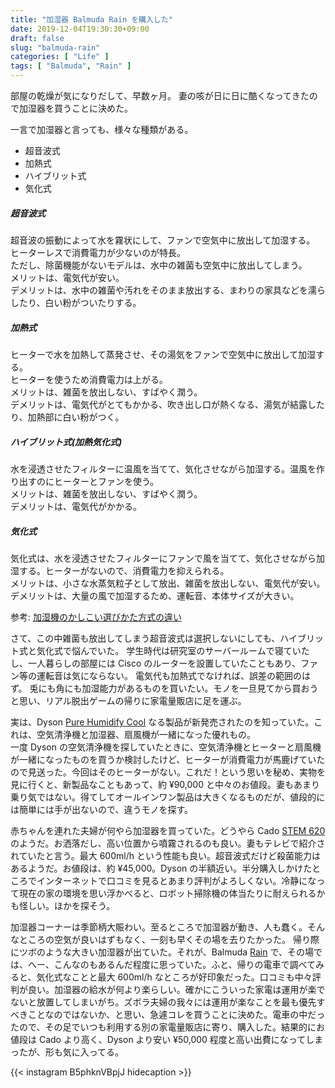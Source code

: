 ```yaml
---
title: "加湿器 Balmuda Rain を購入した"
date: 2019-12-04T19:30:30+09:00
draft: false
slug: "balmuda-rain"
categories: [ "Life" ]
tags: [ "Balmuda", "Rain" ]
---
```


部屋の乾燥が気になりだして、早数ヶ月。
妻の咳が日に日に酷くなってきたので加湿器を買うことに決めた。
<!--more-->
一言で加湿器と言っても、様々な種類がある。

* 超音波式
* 加熱式
* ハイブリット式
* 気化式

##### 超音波式

超音波の振動によって水を霧状にして、ファンで空気中に放出して加湿する。  
ヒーターレスで消費電力が少ないのが特長。  
ただし、除菌機能がないモデルは、水中の雑菌も空気中に放出してしまう。  
メリットは、電気代が安い。  
デメリットは、水中の雑菌や汚れをそのまま放出する、まわりの家具などを濡らしたり、白い粉がついたりする。  

##### 加熱式

ヒーターで水を加熱して蒸発させ、その湯気をファンで空気中に放出して加湿する。  
ヒーターを使うため消費電力は上がる。  
メリットは、雑菌を放出しない、すばやく潤う。  
デメリットは、電気代がとてもかかる、吹き出し口が熱くなる、湯気が結露したり、加熱部に白い粉がつく。  

##### ハイブリット式(加熱気化式)

水を浸透させたフィルターに温風を当てて、気化させながら加湿する。温風を作り出すのにヒーターとファンを使う。  
メリットは、雑菌を放出しない、すばやく潤う。  
デメリットは、電気代がかかる。  

##### 気化式

気化式は、水を浸透させたフィルターにファンで風を当てて、気化させながら加湿する。ヒーターがないので、消費電力を抑えられる。  
メリットは、小さな水蒸気粒子として放出、雑菌を放出しない、電気代が安い。  
デメリットは、大量の風で加湿するため、運転音、本体サイズが大きい。 

参考: [加湿機のかしこい選びかた方式の違い](https://panasonic.jp/kashitsu/special/choice/hoshiki.html)

さて、この中雑菌も放出してしまう超音波式は選択しないにしても、ハイブリット式と気化式で悩んでいた。
学生時代は研究室のサーバールームで寝ていたし、一人暮らしの部屋には Cisco のルーターを設置していたこともあり、ファン等の運転音は気にならない。
電気代も加熱式でなければ、誤差の範囲のはず。
兎にも角にも加湿能力があるものを買いたい。モノを一旦見てから買おうと思い、リアル脱出ゲームの帰りに家電量販店に足を運ぶ。 

実は、Dyson [Pure Humidify Cool](https://www.dyson.co.jp/air-treatment/purifier-humidifier/dyson-pure-humidify-cool.aspx) なる製品が新発売されたのを知っていた。これは、空気清浄機と加湿器、扇風機が一緒になった優れもの。  
一度 Dyson の空気清浄機を探していたときに、空気清浄機とヒーターと扇風機が一緒になったものを買うか検討したけど、ヒーターが消費電力が馬鹿げていたので見送った。今回はそのヒーターがない。これだ！という思いを秘め、実物を見に行くと、新製品なこともあって、約 ¥90,000 と中々のお値段。妻もあまり乗り気ではない。得てしてオールインワン製品は大きくなるものだが、値段的には簡単には手が出ないので、違うモノを探す。

赤ちゃんを連れた夫婦が何やら加湿器を買っていた。どうやら Cado [STEM 620](https://cado.com/jp/products/stem/620) のようだ。お洒落だし、高い位置から噴霧されるのも良い。妻もテレビで紹介されていたと言う。最大 600ml/h という性能も良い。超音波式だけど殺菌能力はあるようだ。お値段は、約 ¥45,000。Dyson の半額近い。半分購入しかけたところでインターネットで口コミを見るとあまり評判がよろしくない。冷静になって現在の家の環境を思い浮かべると、ロボット掃除機の体当たりに耐えられるかも怪しい。ほかを探そう。  

加湿器コーナーは季節柄大賑わい。至るところで加湿器が動き、人も蠢く。そんなところの空気が良いはずもなく、一刻も早くその場を去りたかった。
帰り際にツボのような大きい加湿器が出ていた。それが、Balmuda [Rain](https://www.balmuda.com/jp/rain/) で、その場では、へー、こんなのもあるんだ程度に思っていた。ふと、帰りの電車で調べてみると、気化式なことと最大 600ml/h なところが好印象だった。口コミも中々評判が良い。加湿器の給水が何より楽らしい。確かにこういった家電は運用が楽でないと放置してしまいがち。ズボラ夫婦の我々には運用が楽なことを最も優先すべきことなのではないか、と思い、急遽コレを買うことに決めた。電車の中だったので、その足でいつも利用する別の家電量販店に寄り、購入した。結果的にお値段は Cado より高く、Dyson より安い ¥50,000 程度と高い出費になってしまったが、形も気に入ってる。

{{< instagram B5phknVBpjJ hidecaption >}}
